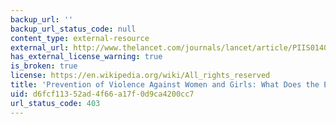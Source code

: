 ```yaml
---
backup_url: ''
backup_url_status_code: null
content_type: external-resource
external_url: http://www.thelancet.com/journals/lancet/article/PIIS0140-6736(14)61703-7/
has_external_license_warning: true
is_broken: true
license: https://en.wikipedia.org/wiki/All_rights_reserved
title: 'Prevention of Violence Against Women and Girls: What Does the Evidence Say?'
uid: d6fcf113-52ad-4f66-a17f-0d9ca4200cc7
url_status_code: 403
---
```

